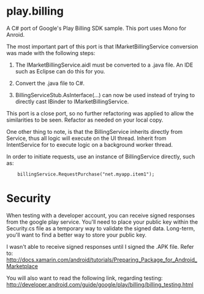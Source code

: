 play.billing
============

A C# port of Google's Play Billing SDK sample. This port uses Mono for Anroid.  

The most important part of this port is that IMarketBillingService conversion was made with the following steps: 

1. The IMarketBillingService.aidl must be converted to a .java file. An IDE such as Eclipse can do this for you.  

2. Convert the .java file to C#.  

3. BillingServiceStub.AsInterface(...) can now be used instead of trying to directly cast IBinder to IMarketBillingService.  

This port is a close port, so no further refactoring was applied to allow the similarities to be seen. Refactor as needed on your local copy.  

One other thing to note, is that the BillingService inherits directly from Service, thus all logic will execute on the UI thread. Inherit from IntentService for to execute logic on a background worker thread.  

In order to initiate requests, use an instance of BillingService directly, such as:  
          
        billingService.RequestPurchase("net.myapp.item1");
        
        
Security
========
When testing with a developer account, you can receive signed responses from the google play service. You'll need to place your public key within the Security.cs file as a temporary way to validate the signed data. Long-term, you'll want to find a better way to store your public key.

I wasn't able to receive signed responses until I signed the .APK file. Refer to: http://docs.xamarin.com/android/tutorials/Preparing_Package_for_Android_Marketplace

You will also want to read the following link, regarding testing: 
http://developer.android.com/guide/google/play/billing/billing_testing.html
        